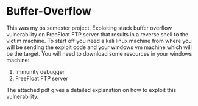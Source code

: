 # Buffer-Overflow
This was my os semester project.
Exploiting stack buffer overflow vulnerability on FreeFloat FTP server that results in a reverse shell to the victim machine. To start off you need a kali linux machine from where you will be sending the exploit code and your windows vm machine which will be the target. 
You will need to download some resources in your windows machine: 
1. Immunity debugger
2. FreeFloat FTP server

The attached pdf gives a detailed explanation on how to exploit this vulnerability.

